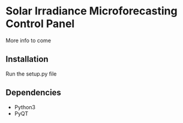 # Solar Irradiance Microforecasting Control Panel

More info to come

## Installation

Run the setup.py file 

## Dependencies

* Python3
* PyQT